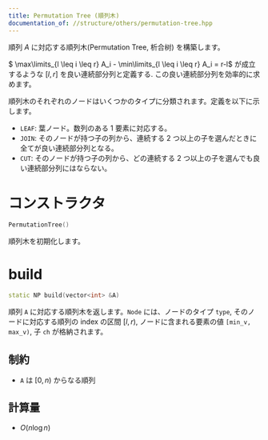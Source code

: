 ```yaml
---
title: Permutation Tree (順列木)
documentation_of: //structure/others/permutation-tree.hpp
---
```


順列 $A$ に対応する順列木(Permutation Tree, 析合树) を構築します。

$ \max\limits_{l \leq i \leq r} A_i - \min\limits_{l \leq i \leq r} A_i = r-l$ が成立するような $[l, r]$ を良い連続部分列と定義する. この良い連続部分列を効率的に求めます。

順列木のそれぞれのノードはいくつかのタイプに分類されます。定義を以下に示します。

* `LEAF`: 葉ノード。数列のある 1 要素に対応する。
* `JOIN`: そのノードが持つ子の列から、連続する 2 つ以上の子を選んだときに全てが良い連続部分列となる。
* `CUT`: そのノードが持つ子の列から、どの連続する 2 つ以上の子を選んでも良い連続部分列にはならない。

# コンストラクタ

```cpp
PermutationTree()
```

順列木を初期化します。

# build

```cpp
static NP build(vector<int> &A)
```

順列 `A` に対応する順列木を返します。`Node` には、ノードのタイプ `type`, そのノードに対応する順列の index の区間 $[l, r)$, ノードに含まれる要素の値 `[min_v, max_v)`, 子 `ch` が格納されます。

## 制約

- `A` は $[0, n)$ からなる順列

## 計算量

- $O(n \log n)$

